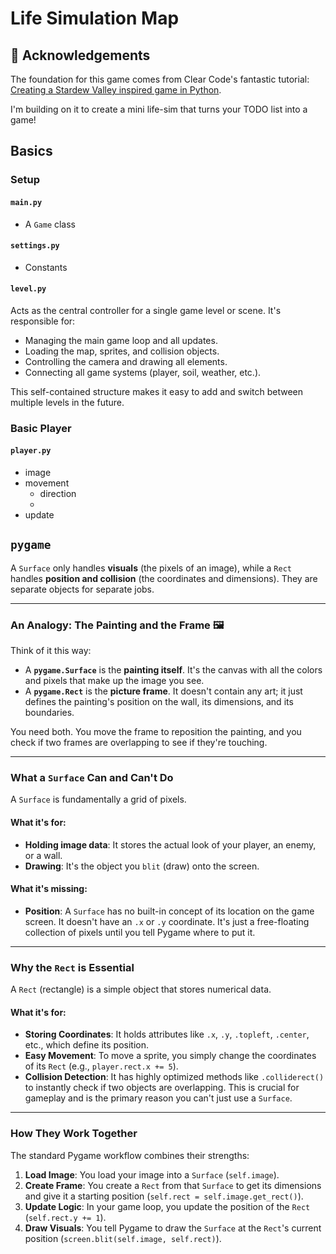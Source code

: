 # Life Simulation Map

## 🙏 Acknowledgements

The foundation for this game comes from Clear Code's fantastic tutorial: [Creating a Stardew Valley inspired game in Python](https://www.youtube.com/watch?v=T4IX36sP_0c&t=0s).

I'm building on it to create a mini life-sim that turns your TODO list into a game!

## Basics

### Setup

#### `main.py`

- A `Game` class

#### `settings.py`

- Constants

#### `level.py`

Acts as the central controller for a single game level or scene. It's responsible for:
- Managing the main game loop and all updates.
- Loading the map, sprites, and collision objects.
- Controlling the camera and drawing all elements.
- Connecting all game systems (player, soil, weather, etc.).

This self-contained structure makes it easy to add and switch between multiple levels in the future.

### Basic Player

#### `player.py`

- image
- movement
  - direction
  - 
- update

## `pygame`

A `Surface` only handles **visuals** (the pixels of an image), while a `Rect` handles **position and collision** (the coordinates and dimensions). They are separate objects for separate jobs.

---
### An Analogy: The Painting and the Frame 🖼️

Think of it this way:

* A **`pygame.Surface`** is the **painting itself**. It's the canvas with all the colors and pixels that make up the image you see. 
* A **`pygame.Rect`** is the **picture frame**. It doesn't contain any art; it just defines the painting's position on the wall, its dimensions, and its boundaries.

You need both. You move the frame to reposition the painting, and you check if two frames are overlapping to see if they're touching.

---
### What a `Surface` Can and Can't Do

A `Surface` is fundamentally a grid of pixels.

#### What it's for:
* **Holding image data**: It stores the actual look of your player, an enemy, or a wall.
* **Drawing**: It's the object you `blit` (draw) onto the screen.

#### What it's missing:
* **Position**: A `Surface` has no built-in concept of its location on the game screen. It doesn't have an `.x` or `.y` coordinate. It's just a free-floating collection of pixels until you tell Pygame where to put it.

---
### Why the `Rect` is Essential

A `Rect` (rectangle) is a simple object that stores numerical data.

#### What it's for:
* **Storing Coordinates**: It holds attributes like `.x`, `.y`, `.topleft`, `.center`, etc., which define its position.
* **Easy Movement**: To move a sprite, you simply change the coordinates of its `Rect` (e.g., `player.rect.x += 5`).
* **Collision Detection**: It has highly optimized methods like `.colliderect()` to instantly check if two objects are overlapping. This is crucial for gameplay and is the primary reason you can't just use a `Surface`.

---
### How They Work Together

The standard Pygame workflow combines their strengths:

1.  **Load Image**: You load your image into a `Surface` (`self.image`).
2.  **Create Frame**: You create a `Rect` from that `Surface` to get its dimensions and give it a starting position (`self.rect = self.image.get_rect()`).
3.  **Update Logic**: In your game loop, you update the position of the `Rect` (`self.rect.y += 1`).
4.  **Draw Visuals**: You tell Pygame to draw the `Surface` at the `Rect`'s current position (`screen.blit(self.image, self.rect)`).
